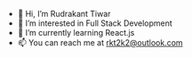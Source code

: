 - 👋 Hi, I’m  Rudrakant Tiwar
- 👀 I’m interested in Full Stack Development
- 🌱 I’m currently learning React.js
- 📫 You can reach me at rkt2k2@outlook.com

